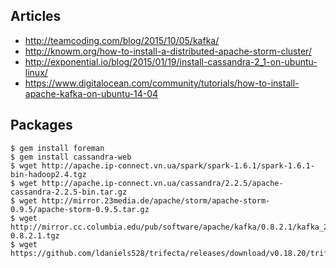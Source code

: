 ## Articles
- http://teamcoding.com/blog/2015/10/05/kafka/
- http://knowm.org/how-to-install-a-distributed-apache-storm-cluster/
- http://exponential.io/blog/2015/01/19/install-cassandra-2_1-on-ubuntu-linux/
- https://www.digitalocean.com/community/tutorials/how-to-install-apache-kafka-on-ubuntu-14-04

## Packages
```
$ gem install foreman
$ gem install cassandra-web
$ wget http://apache.ip-connect.vn.ua/spark/spark-1.6.1/spark-1.6.1-bin-hadoop2.4.tgz
$ wget http://apache.ip-connect.vn.ua/cassandra/2.2.5/apache-cassandra-2.2.5-bin.tar.gz
$ wget http://mirror.23media.de/apache/storm/apache-storm-0.9.5/apache-storm-0.9.5.tar.gz
$ wget http://mirror.cc.columbia.edu/pub/software/apache/kafka/0.8.2.1/kafka_2.11-0.8.2.1.tgz
$ wget https://github.com/ldaniels528/trifecta/releases/download/v0.18.20/trifecta_0.18.20.bin.jar
```
